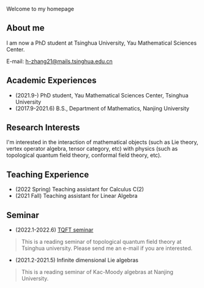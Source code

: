 Welcome to my homepage

## About me

I am now a PhD student at Tsinghua University, Yau Mathematical Sciences Center.

E-mail: 
h-zhang21@mails.tsinghua.edu.cn


## Academic Experiences
- (2021.9-)  PhD student, Yau Mathematical Sciences Center, Tsinghua University
- (2017.9-2021.6) B.S., Department of Mathematics, Nanjing University


##  Research Interests

I'm interested in the interaction of mathematical objects (such as Lie theory, vertex operator algebra, tensor category, etc) with physics (such as topological quantum field theory, conformal field theory, etc).

## Teaching Experience
- (2022 Spring) Teaching assistant for Calculus C(2)
- (2021 Fall) Teaching assistant for Linear Algebra

## Seminar
- (2022.1-2022.6) [TQFT seminar](https://github.com/Zhanghao1999math/homepage/files/8449221/TQFT_seminar.pdf)
> This is a reading seminar of topological quantum field theory at Tsinghua university. Please send me an e-mail if you are interested.
- (2021.2-2021.5) Infinite dimensional Lie algebras
> This is a reading seminar of Kac-Moody algebras at Nanjing University.
